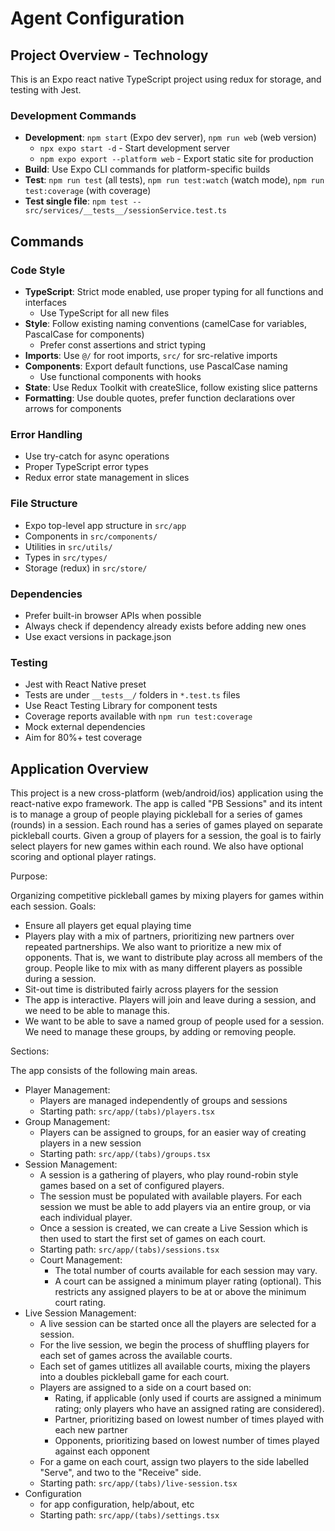 # Agent Configuration

## Project Overview - Technology

This is an Expo react native TypeScript project using redux for storage, and testing with Jest.

### Development Commands
- **Development**: `npm start` (Expo dev server), `npm run web` (web version)
    - `npx expo start -d` - Start development server
    - `npm expo export --platform web` - Export static site for production
- **Build**: Use Expo CLI commands for platform-specific builds
- **Test**: `npm run test` (all tests), `npm run test:watch` (watch mode), `npm run test:coverage` (with coverage)
- **Test single file**: `npm test -- src/services/__tests__/sessionService.test.ts`

## Commands

### Code Style
- **TypeScript**: Strict mode enabled, use proper typing for all functions and interfaces
    - Use TypeScript for all new files
- **Style**: Follow existing naming conventions (camelCase for variables, PascalCase for components)
    - Prefer const assertions and strict typing
- **Imports**: Use `@/` for root imports, `src/` for src-relative imports
- **Components**: Export default functions, use PascalCase naming
    - Use functional components with hooks
- **State**: Use Redux Toolkit with createSlice, follow existing slice patterns
- **Formatting**: Use double quotes, prefer function declarations over arrows for components

### Error Handling
- Use try-catch for async operations
- Proper TypeScript error types
- Redux error state management in slices

### File Structure
- Expo top-level app structure in `src/app`
- Components in `src/components/`
- Utilities in `src/utils/`
- Types in `src/types/`
- Storage (redux) in `src/store/`

### Dependencies
- Prefer built-in browser APIs when possible
- Always check if dependency already exists before adding new ones
- Use exact versions in package.json

### Testing
- Jest with React Native preset
- Tests are under `__tests__/` folders in `*.test.ts` files
- Use React Testing Library for component tests
- Coverage reports available with `npm run test:coverage`
- Mock external dependencies
- Aim for 80%+ test coverage


## Application Overview

This project is a new cross-platform (web/android/ios) application using the react-native expo framework.
The app is called "PB Sessions" and its intent is to manage a group of people playing pickleball for a series of games
(rounds) in a session. Each round has a series of games played on separate pickleball courts.
Given a group of players for a session, the goal is to fairly select players for new games within each round.
We also have optional scoring and optional player ratings.

Purpose:

Organizing competitive pickleball games by mixing players for games within each session.
Goals:

- Ensure all players get equal playing time
- Players play with a mix of partners, prioritizing new partners over repeated partnerships. We also want to prioritize
  a new mix of opponents. That is, we want to distribute play across all members of the group. People like to mix with as
  many different players as possible during a session.
- Sit-out time is distributed fairly across players for the session
- The app is interactive. Players will join and leave during a session, and we need to be able to manage this.
- We want to be able to save a named group of people used for a session. We need to manage these groups, by adding or removing people.

Sections:

The app consists of the following main areas.

- Player Management:
    - Players are managed independently of groups and sessions
    - Starting path: `src/app/(tabs)/players.tsx`
- Group Management:
    - Players can be assigned to groups, for an easier way of creating players in a new session
    - Starting path: `src/app/(tabs)/groups.tsx`
- Session Management:
    - A session is a gathering of players, who play round-robin style games based on a set of configured players.
    - The session must be populated with available players. For each session we must be able to add players via an entire group, or via each individual player.
    - Once a session is created, we can create a Live Session which is then used to start the first set of games on each court.
    - Starting path: `src/app/(tabs)/sessions.tsx`
    - Court Management:
        - The total number of courts available for each session may vary.
        - A court can be assigned a minimum player rating (optional). This restricts any assigned players to be at or above the minimum court rating.
- Live Session Management:
    - A live session can be started once all the players are selected for a session.
    - For the live session, we begin the process of shuffling players for each set of games across the available courts.
    - Each set of games utitlizes all available courts, mixing the players into a doubles pickleball game for each court.
    - Players are assigned to a side on a court based on:
        - Rating, if applicable (only used if courts are assigned a minimum rating; only players who have an assigned rating are considered).
        - Partner, prioritizing based on lowest number of times played with each new partner
        - Opponents, prioritizing based on lowest number of times played against each opponent
    - For a game on each court, assign two players to the side labelled "Serve", and two to the "Receive" side.
    - Starting path: `src/app/(tabs)/live-session.tsx`
- Configuration
    - for app configuration, help/about, etc
    - Starting path: `src/app/(tabs)/settings.tsx`
